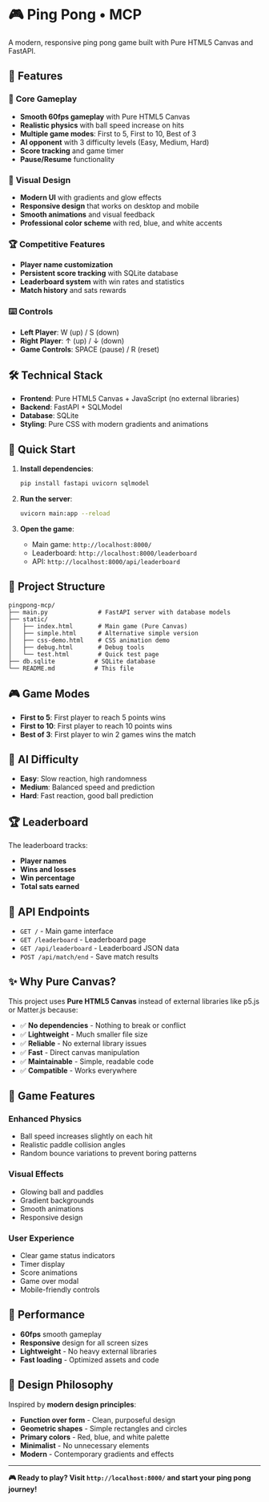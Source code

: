 # 🎮 Ping Pong • MCP

A modern, responsive ping pong game built with Pure HTML5 Canvas and FastAPI.

## 🚀 Features

### 🎯 **Core Gameplay**
- **Smooth 60fps gameplay** with Pure HTML5 Canvas
- **Realistic physics** with ball speed increase on hits
- **Multiple game modes**: First to 5, First to 10, Best of 3
- **AI opponent** with 3 difficulty levels (Easy, Medium, Hard)
- **Score tracking** and game timer
- **Pause/Resume** functionality

### 🎨 **Visual Design**
- **Modern UI** with gradients and glow effects
- **Responsive design** that works on desktop and mobile
- **Smooth animations** and visual feedback
- **Professional color scheme** with red, blue, and white accents

### 🏆 **Competitive Features**
- **Player name customization**
- **Persistent score tracking** with SQLite database
- **Leaderboard system** with win rates and statistics
- **Match history** and sats rewards

### ⌨️ **Controls**
- **Left Player**: W (up) / S (down)
- **Right Player**: ↑ (up) / ↓ (down) 
- **Game Controls**: SPACE (pause) / R (reset)

## 🛠️ **Technical Stack**

- **Frontend**: Pure HTML5 Canvas + JavaScript (no external libraries)
- **Backend**: FastAPI + SQLModel
- **Database**: SQLite
- **Styling**: Pure CSS with modern gradients and animations

## 🚀 **Quick Start**

1. **Install dependencies**:
   ```bash
   pip install fastapi uvicorn sqlmodel
   ```

2. **Run the server**:
   ```bash
   uvicorn main:app --reload
   ```

3. **Open the game**:
   - Main game: `http://localhost:8000/`
   - Leaderboard: `http://localhost:8000/leaderboard`
   - API: `http://localhost:8000/api/leaderboard`

## 📁 **Project Structure**

```
pingpong-mcp/
├── main.py              # FastAPI server with database models
├── static/
│   ├── index.html       # Main game (Pure Canvas)
│   ├── simple.html      # Alternative simple version
│   ├── css-demo.html    # CSS animation demo
│   ├── debug.html       # Debug tools
│   └── test.html        # Quick test page
├── db.sqlite           # SQLite database
└── README.md           # This file
```

## 🎮 **Game Modes**

- **First to 5**: First player to reach 5 points wins
- **First to 10**: First player to reach 10 points wins  
- **Best of 3**: First player to win 2 games wins the match

## 🤖 **AI Difficulty**

- **Easy**: Slow reaction, high randomness
- **Medium**: Balanced speed and prediction
- **Hard**: Fast reaction, good ball prediction

## 🏆 **Leaderboard**

The leaderboard tracks:
- **Player names**
- **Wins and losses**
- **Win percentage**
- **Total sats earned**

## 🔧 **API Endpoints**

- `GET /` - Main game interface
- `GET /leaderboard` - Leaderboard page
- `GET /api/leaderboard` - Leaderboard JSON data
- `POST /api/match/end` - Save match results

## ✨ **Why Pure Canvas?**

This project uses **Pure HTML5 Canvas** instead of external libraries like p5.js or Matter.js because:

- ✅ **No dependencies** - Nothing to break or conflict
- ✅ **Lightweight** - Much smaller file size
- ✅ **Reliable** - No external library issues
- ✅ **Fast** - Direct canvas manipulation
- ✅ **Maintainable** - Simple, readable code
- ✅ **Compatible** - Works everywhere

## 🎯 **Game Features**

### **Enhanced Physics**
- Ball speed increases slightly on each hit
- Realistic paddle collision angles
- Random bounce variations to prevent boring patterns

### **Visual Effects**
- Glowing ball and paddles
- Gradient backgrounds
- Smooth animations
- Responsive design

### **User Experience**
- Clear game status indicators
- Timer display
- Score animations
- Game over modal
- Mobile-friendly controls

## 🚀 **Performance**

- **60fps** smooth gameplay
- **Responsive** design for all screen sizes
- **Lightweight** - No heavy external libraries
- **Fast loading** - Optimized assets and code

## 🎨 **Design Philosophy**

Inspired by **modern design principles**:
- **Function over form** - Clean, purposeful design
- **Geometric shapes** - Simple rectangles and circles
- **Primary colors** - Red, blue, and white palette
- **Minimalist** - No unnecessary elements
- **Modern** - Contemporary gradients and effects

---

**🎮 Ready to play? Visit `http://localhost:8000/` and start your ping pong journey!**
